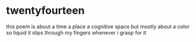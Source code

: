 # twentyfourteen
this poem is about a time a place a cognitive space but mostly about a color so liquid it slips through my fingers whenever i grasp for it
